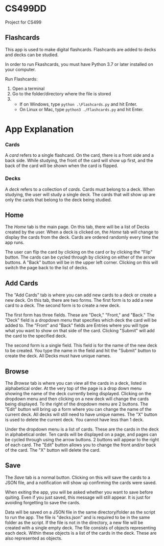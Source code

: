 # CS499DD
Project for CS499

## Flashcards

This app is used to make digital flashcards. Flashcards are added to decks
and decks can be studied.

In order to run Fkashcards, you must have Python 3.7 or later installed on your computer.

Run Flashcards:

1. Open a terminal
2. Go to the folder/directory where the file is stored
3. * If on Windows, type `python .\Flashcards.py` and hit Enter.
    * On Linux or Mac, type `python3 ./Flashcards.py` and hit Enter.

# App Explanation

### Cards

A *card* refers to a single flashcard. On the card, there is a front side
and a back side. While studying, the front of the card will show up first,
and the back of the card will be shown when the card is flipped.

### Decks

A *deck* refers to a collection of *cards*. Cards must belong to a deck.
When studying, the user will study a single deck. The cards that will show up
are only the cards that belong to the deck being studied.

## Home

The *Home* tab is the main page. On this tab, there will be a list of Decks
created by the user. When a deck is clicked on, the *Home* tab will change to
display the cards from the deck. Cards are ordered randomly every time the app
runs.

The user can flip the card by clicking on the card or by clicking the "Flip"
button. The cards can be cycled through by clicking on either of the arrow
buttons. A "Back" button will be in the upper left corner. Clicking on this
will switch the page back to the list of decks.

## Add Cards

The "Add Cards" tab is where you can add new cards to a deck or create a new
deck. On this tab, there are two forms. The first form is to add a new card to
a deck. The second form is to create a new deck.

The first form has three fields. These are "Deck," "Front," and "Back." The
"Deck" field is a dropdown menu that specifies which deck the card will be
added to. The "Front" and "Back" fields are Entries where you will type what
you want to show on that side of the card. Clicking "Submit" will add the card
to the specified deck.

The second form is a single field. This field is for the name of the new deck
to be created. You type the name in the field and hit the "Submit" button
to create the deck. All Decks must have unique names.

## Browse

The *Browse* tab is where you can view all the cards in a deck, listed in 
alphabetical order. At the very top of the page is a drop down menu showing
the name of the deck currently being displayed. Clicking on the dropdown menu 
and then clicking on a new deck will change the cards being displayed. To the
right of the dropdown menu are 2 buttons. The "Edit" button will bring up a
form where you can change the name of the current deck. All decks will still
need to have unique names. The "X" button is used to delete the current deck.
You cannot have less than 1 deck.

Under the dropdown menu is a list of cards. These are the cards in the deck 
in alphabetical order. Ten cards will be displayed on a page, and pages can be
cycled through using the arrow buttons. 2 buttons will appear to the right of
each card. The "Edit" button allows you to change the front and/or back of the
card. The "X" button will delete the card.

## Save

The *Save* tab is a normal button. Clicking on this will save the cards to a 
JSON file, and a notification will show up confirming the cards were saved.

When exiting the app, you will be asked whether you want to save before 
quiting. Even if you just saved, this message will still appear. It is just
for avoiding forgetting to save the cards.

Data will be saved on a JSON file in the same directory/folder as the script
to run the app. The file is "decks.json" and is required to be in the same
folder as the script. If the file is not in the directory, a new file will 
be created with a single empty deck. The file consists of objects representing
each deck. Within these objects is a list of the cards in the deck. These
are also represented as objects.
